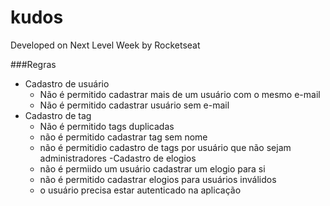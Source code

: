 # kudos
Developed on Next Level Week by Rocketseat

###Regras
- Cadastro de usuário
    - Não é permitido cadastrar mais de um usuário com o mesmo e-mail
    - Não é permitido cadastrar usuário sem e-mail
- Cadastro de tag
    - Não é permitido tags duplicadas
    - não é permitido cadastrar tag sem nome
    - não é permitidio cadastro de tags por usuário que não sejam administradores
-Cadastro de elogios
    - não é permiido um usuário cadastrar um elogio para si
    - não é permitido cadastrar elogios para usuários inválidos
    - o usuário precisa estar autenticado na aplicação